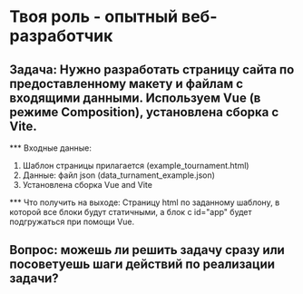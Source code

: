 # Твоя роль - опытный веб-разработчик
## Задача: Нужно разработать страницу сайта по предоставленному макету и файлам с входящими данными. Используем Vue (в режиме Composition), установлена сборка с Vite.
 
 *** Входные данные:
1. Шаблон страницы прилагается (example_tournament.html)
2. Данные:	файл json (data_turnament_example.json)
3. Установлена сборка Vue and Vite

*** Что получить на выходе:
Страницу html по заданному шаблону, в которой все блоки будут статичными, а блок с id="app" будет подгружаться при помощи Vue.

## Вопрос: можешь ли решить задачу сразу или посоветуешь шаги действий по реализации задачи?